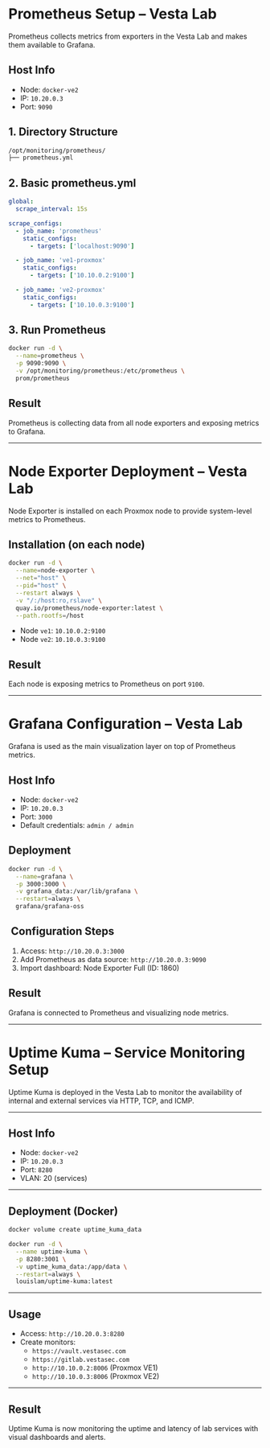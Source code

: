 # Prometheus Setup – Vesta Lab

Prometheus collects metrics from exporters in the Vesta Lab and makes them available to Grafana.

##  Host Info

- Node: `docker-ve2`
- IP: `10.20.0.3`
- Port: `9090`

## 1. Directory Structure

```bash
/opt/monitoring/prometheus/
├── prometheus.yml
```

## 2. Basic prometheus.yml

```yaml
global:
  scrape_interval: 15s

scrape_configs:
  - job_name: 'prometheus'
    static_configs:
      - targets: ['localhost:9090']

  - job_name: 've1-proxmox'
    static_configs:
      - targets: ['10.10.0.2:9100']

  - job_name: 've2-proxmox'
    static_configs:
      - targets: ['10.10.0.3:9100']
```

## 3. Run Prometheus

```bash
docker run -d \
  --name=prometheus \
  -p 9090:9090 \
  -v /opt/monitoring/prometheus:/etc/prometheus \
  prom/prometheus
```

##  Result

Prometheus is collecting data from all node exporters and exposing metrics to Grafana.


---

# Node Exporter Deployment – Vesta Lab

Node Exporter is installed on each Proxmox node to provide system-level metrics to Prometheus.

##  Installation (on each node)

```bash
docker run -d \
  --name=node-exporter \
  --net="host" \
  --pid="host" \
  --restart always \
  -v "/:/host:ro,rslave" \
  quay.io/prometheus/node-exporter:latest \
  --path.rootfs=/host
```

- Node `ve1`: `10.10.0.2:9100`
- Node `ve2`: `10.10.0.3:9100`

##  Result

Each node is exposing metrics to Prometheus on port `9100`.


---

# Grafana Configuration – Vesta Lab

Grafana is used as the main visualization layer on top of Prometheus metrics.

##  Host Info

- Node: `docker-ve2`
- IP: `10.20.0.3`
- Port: `3000`
- Default credentials: `admin / admin`

##  Deployment

```bash
docker run -d \
  --name=grafana \
  -p 3000:3000 \
  -v grafana_data:/var/lib/grafana \
  --restart=always \
  grafana/grafana-oss
```

## ️ Configuration Steps

1. Access: `http://10.20.0.3:3000`
2. Add Prometheus as data source: `http://10.20.0.3:9090`
3. Import dashboard: Node Exporter Full (ID: 1860)

##  Result

Grafana is connected to Prometheus and visualizing node metrics.


---

# Uptime Kuma – Service Monitoring Setup

Uptime Kuma is deployed in the Vesta Lab to monitor the availability of internal and external services via HTTP, TCP, and ICMP.

---

##  Host Info

- Node: `docker-ve2`
- IP: `10.20.0.3`
- Port: `8280`
- VLAN: 20 (services)

---

##  Deployment (Docker)

```bash
docker volume create uptime_kuma_data

docker run -d \
  --name uptime-kuma \
  -p 8280:3001 \
  -v uptime_kuma_data:/app/data \
  --restart=always \
  louislam/uptime-kuma:latest
```

---

##  Usage

- Access: `http://10.20.0.3:8280`
- Create monitors:
  - `https://vault.vestasec.com`
  - `https://gitlab.vestasec.com`
  - `http://10.10.0.2:8006` (Proxmox VE1)
  - `http://10.10.0.3:8006` (Proxmox VE2)

---

##  Result

Uptime Kuma is now monitoring the uptime and latency of lab services with visual dashboards and alerts.
